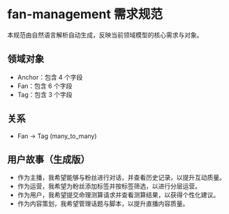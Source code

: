 # fan-management 需求规范

本规范由自然语言解析自动生成，反映当前领域模型的核心需求与对象。

## 领域对象
- Anchor：包含 4 个字段
- Fan：包含 6 个字段
- Tag：包含 3 个字段

## 关系
- Fan -> Tag (many_to_many)

## 用户故事（生成版）
- 作为主播，我希望能够与粉丝进行对话，并查看历史记录，以提升互动质量。
- 作为运营，我希望为粉丝添加标签并按标签筛选，以进行分层运营。
- 作为用户，我希望提交命理测算请求并查看测算结果，以获得个性化建议。
- 作为内容策划，我希望管理话题与脚本，以提升直播内容质量。
